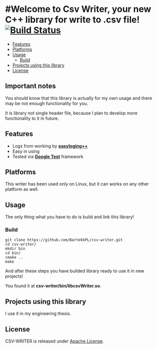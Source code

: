 #Welcome to **Csv Writer**, your new C++ library for write to .csv file!
[![Build Status](https://travis-ci.org/BartekkPL/csv-writer.svg?branch=master)](https://travis-ci.org/BartekkPL/csv-writer)
=======================

  - [Features](#features)
  - [Platforms](#platforms)
  - [Usage](#usage)
    - [Build](#build)
  - [Projects using this library](#projexts-using-this-bibrary)
  - [License](#license)

## Important notes ##

You should know that this library is actually for my own usage and there may be not enough functionality for you.

It is library not single header file, because I plan to develop more functionality to it in future.

## Features ##

  * Logs from working by [**easyloging++**](https://github.com/muflihun/easyloggingpp)
  * Easy in using
  * Tested via [**Google Test**](https://github.com/google/googletest) framework

## Platforms ##

This writer has been used only on Linux, but
it can works on any other platform as well.

## Usage ##

The only thing what you have to do is build and link
this library!

### Build ###
```
git clone https://github.com/BartekkPL/csv-writer.git
cd csv-writer/
mkdir bin
cd bin/
cmake ..
make
```

And after these steps you have builded library ready to use it in new projects!

You found it at **csv-writer/bin/libcsvWriter.so**.

## Projects using this library ##

I use it in my engineering thesis.

## License ##

CSV-WRITER is released under [Apache License](https://opensource.org/licenses/Apache-2.0).